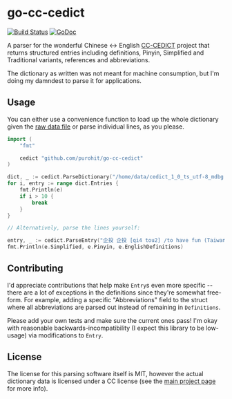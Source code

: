 # go-cc-cedict
[![Build
Status](https://travis-ci.org/purohit/go-cc-cedict.svg?branch=master)](https://travis-ci.org/purohit/go-cc-cedict)
[![GoDoc](https://godoc.org/github.com/purohit/go-cc-cedict?status.svg)](https://godoc.org/github.com/purohit/go-cc-cedict)

A parser for the wonderful Chinese <-> English [CC-CEDICT](https://cc-cedict.org/wiki/) project that returns structured entries including definitions, Pinyin, Simplified and Traditional variants, references and abbreviations.

The dictionary as written was not meant for machine consumption, but I'm doing my damndest
to parse it for applications.

## Usage

You can either use a convenience function to load up the whole dictionary given the [raw data file](https://www.mdbg.net/chinese/dictionary?page=cedict) or parse individual lines, as you
please.

```go
import (
    "fmt"

    cedict "github.com/purohit/go-cc-cedict"
)

dict, _ := cedict.ParseDictionary("/home/data/cedict_1_0_ts_utf-8_mdbg.txt")
for i, entry := range dict.Entries {
    fmt.Println(e)
    if i > 10 {
        break
    }
}

// Alternatively, parse the lines yourself:

entry, _ := cedict.ParseEntry("企投 企投 [qi4 tou2] /to have fun (Taiwanese, POJ pr. [chhit-thô])/")
fmt.Println(e.Simplified, e.Pinyin, e.EnglishDefinitions)
```

## Contributing

I'd appreciate contributions that help make `Entry`s even more specific
-- there are a lot of exceptions in the definitions since they're somewhat
free-form. For example, adding a specific "Abbreviations" field to the struct
where all abbreviations are parsed out instead of remaining in
`Definitions`.

Please add your own tests and make sure the current ones pass! I'm okay with reasonable
backwards-incompatibility (I expect this library to be low-usage) via modifications to `Entry`.

## License

The license for this parsing software itself is MIT, however the actual dictionary data is licensed under a CC license (see the [main project
page](https://cc-cedict.org/wiki/) for more info).
